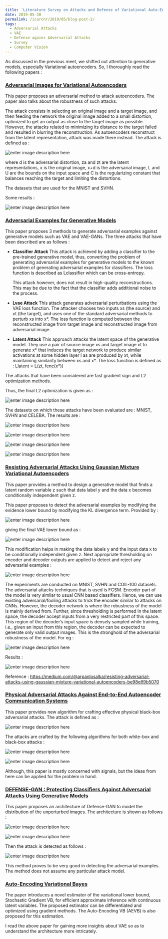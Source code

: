 ```yaml
---
title: 'Literature Survey on Attacks and Defense of Variational Auto-Encoders'
date: 2019-05-30
permalink: /icarcnr/2019/05/blog-post-2/
tags:
  - Adversarial Attacks
  - VAE
  - Defense agains Adversarial Attacks
  - Survey
  - Computer Vision
---
```

As discussed in the previous meet, we shifted out attention to generative models, especially Variational autoencoders. So, I thoroughly read the following papers :

### [Adversarial Images for Variational Autoencoders](https://arxiv.org/pdf/1612.00155.pdf)

This paper proposes an adversarial method to attack autoencoders. The paper also talks about the robustness of such attacks. 

The attack consists in selecting an original image and a target image, and then feeding the network the original image added to a small distortion, optimized to get an output as close to the target image as possible. However, the attacks related to minimizing its distance to the target failed and resulted in blurring the reconstruction. As autoencoders reconstruct from the latent representation, attack was made there instead. The attack is defined as :



![enter image description here](https://lh3.googleusercontent.com/k2_k2f50c6sd2wXSRK5Dl9v9gJPnO5bifAznv7SFXiCkpFTH_wKYMG-Tbf8RePDjA1jVA1sGEXWkEw)
	


where d is the adversarial distortion, za and zt are the latent representations, x is the original image, x+d is the adversarial image, L and U are the bounds on the input space and C is the regularizing constant that balances reaching the target and limiting the distortions. 

The datasets that are used for the MNIST and SVHN. 

Some results :



![enter image description here](https://lh3.googleusercontent.com/71ClrUewyI3JfISsEeVO50rTesko1YpRgNeh2hewTyYiu7sKy579nsgdsFQGjtlzT-LvQXd6n9jRZQ)


### [Adversarial Examples for Generative Models](https://arxiv.org/pdf/1702.06832.pdf)

This paper proposes 3 methods to generate adversarial examples against generative models such as VAE and VAE-GANs. The three attacks that have been described are as follows :

 - **Classifier Attack**
 This attack is achieved by adding a classifier to the pre-trained generative model, thus, converting the problem of generating adversarial examples for generative models to the known problem of generating adversarial examples for classifiers. The loss function is described as Lclassifier which can be cross-entropy.

	This attack however, does not result in high-quality reconstructions. This may be due to the fact that the classifier adds additional noise to the process.

- **Lvae Attack**
  This attack generates adversarial perturbations using the VAE loss function. The attacker chooses two inputs xs (the source) and xt (the target), and uses one of the standard adversarial methods to perturb xs into x*. The loss function is computed between the reconstructed image from target image and reconstructed image from adversarial image. 

- **Latent Attack**
   This approach attacks the latent space of the generative model. They use a pair of source image xs and target image xt to generate x* that induces the target network to produce similar activations at some hidden layer l as are produced by xt, while maintaining similarity between xs and x*. The loss function is defined as :
   Llatent = L(zt, fenc(x*))

The attacks that have been considered are fast gradient sign and L2 optimization methods.

Thus, the final L2 optimization is given as :




![enter image description here](https://lh3.googleusercontent.com/uZ6LAbqULCsE0rqNo53_DbYRDiyFpdCgzFz2K9e094Ddry6gfLKhZgH9YKvD4WQyJK6XBEtdt6hBMQ)



The datasets on which these attacks have been evaluated are : MNIST, SVHN and CELEBA. 
The results are : 



![enter image description here](https://lh3.googleusercontent.com/lRSGdi23aqhUVbkzcViUv7CBNcDc_rqtrsiwiPEjio-MndxtCrEaGjfqajo_3Du2ePnBhzJ6PESZqw)



![enter image description here](https://lh3.googleusercontent.com/J5Z79dHXbLWlEoXKxJivNu5kpad5ubFtZwRKVzX70XwyFg5CE50M-T0OK_at6BSnj7THUa72GUp3YQ)



![enter image description here](https://lh3.googleusercontent.com/cJkWu73DglbXATaeZn3wW5ki49eC2s_nR8RSN3zXmo2bWe33eMV9O1YHHJfboKwELS8uHShOe0j90A)



![enter image description here](https://lh3.googleusercontent.com/UenqkIOfdyX4XCXYwn0oUxVASM_7uEnbZpZofa5Q-xov-TkJhYUQSoJflKZgyqW3ZrIjLiu1QNwMuA)


### [Resisting Adversarial Attacks Using Gaussian Mixture Variational Autoencoders](https://arxiv.org/pdf/1806.00081.pdf)
This paper provides a method to design a generative model that finds a latent random variable z  such that data label y and the data x becomes conditionally independent given z. 

This paper proposes to detect the adversarial examples by modifying the evidence lower bound by modifying the KL divergence term. Provided by :



![enter image description here](https://lh3.googleusercontent.com/B_TH3rRgIOr-4XT6rf25EfAWAGO5SQyNXJrANDe8VdPPBwBhAGYxXQ2t1vKoAOEiedAz-SzpGUlnOg)


giving the final VAE lower bound as :



![enter image description here](https://lh3.googleusercontent.com/8nbE7s25kNwkeVnxTgJLRor6p3bGy99s1Qe98gURtoLRK3b4tPrExQbFfXN1IQH8RP6i2Iiv7gAdjA)


This modification helps in making the data labels y and the input data x to be conditionally independent given z. Next appropriate thresholding on encoder and decoder outputs are applied to detect and reject any adversarial examples :



![enter image description here](https://lh3.googleusercontent.com/vFktsZNRWNi0d-A1kOeUaB5TdmXdJh9B5ShE2gM0QaFBaRJut-8O0PxPCH1K_G4xNJSDOfGjIbgecQ)


The experiments are conducted on MNIST, SVHN and COIL-100 datasets. The adversarial attacks techniques that is used is FGSM. Encoder part of the model is very similar to usual CNN based classifiers. Hence, we can use existing adversarial/fooling attacks to trick the encoder similar to attacks on CNNs. However, the decoder network is where the robustness of the model is mainly derived from. Further, since  thresholding is performed in the latent space, the decoder accept inputs from a very restricted part of this space. This region of the decoder’s input space is densely sampled while training, i.e., given an input from this region, the decoder can be expected to generate only valid output images. This is the stronghold of the adversarial robustness of the model. 
For eg :




![enter image description here](https://lh3.googleusercontent.com/pnnsVL_D_x9IqywHM5n9Z_kyd9snK7_P_ql8eHhKOP0elyWl1gO_Z3t33x3-QzR9SWaMj4ZW5VSxGw)


Results :



![enter image description here](https://lh3.googleusercontent.com/AGgs7M2PK1JwFLKdPZnDcYWd34E1OfoEY0i1tvoYPg_t7hiX_1Ldg3gkt5GbitBFEzs6npifgHrOkg)

Reference : 
https://medium.com/@arpanlosalka/resisting-adversarial-attacks-using-gaussian-mixture-variational-autoencoders-be98e69b5070

### [Physical Adversarial Attacks Against End-to-End Autoencoder Communication Systems](https://arxiv.org/pdf/1902.08391.pdf)

This paper provides new algorithm for crafting effective physical black-box adversarial attacks. The attack is defined as :



![enter image description here](https://lh3.googleusercontent.com/_uJNo3SwgFxa6hBlVlLsaMBiQoXMR4o-GCNifn_z6vaGQpa1UGcgJgvckpRMLGKKzNQaTyueVm5r9A)


The attacks are crafted by the following algorithms for both white-box and black-box attacks :




![enter image description here](https://lh3.googleusercontent.com/tRqAUDKMijnGLPQndP65sqHMJKpqxYMINdC-Tx8m31U915AA1y6KvDKh3tMraiJOoegIoMqFKYwJ6A)



![enter image description here](https://lh3.googleusercontent.com/zhrb5zMTjuZ5t2T4Kaa41kgHw90r_BSrHi4qNBNA52F_JnC7wEO5viXWrZNR2ZIUABQDVKud1IWH_A)


Although, this paper is mostly concerned with signals, but the ideas from here can be applied for the problem in hand.

### [DEFENSE-GAN : Protecting Classifiers Against Adversarial  Attacks Using Generative Models](https://arxiv.org/pdf/1805.06605.pdf)
This paper proposes an architecture of Defense-GAN to model the distribution of the unperturbed images. The architecture is shown as follows : 



![enter image description here](https://lh3.googleusercontent.com/BLgLt9lAsTm_lhAdLdSW5fc_IMbyUchqeo3sUnjvRru4DSY7SUZviJ_9W2xab1qINL5SkFjaXN_KDQ)

![enter image description here](https://lh3.googleusercontent.com/DfxmKDKwYjYAsrXxV8s7YCxCcZSRs-q6OjowKYj0p4mEY4Fi-zVkgbGvwBLhseKWmzU72LrgHcwkcw)


Then the attack is detected as follows :



![enter image description here](https://lh3.googleusercontent.com/2zGp9s9d83QdxR9E45luqi6acxm6F-UPT7Fi_Obb-CowNWYbBoU88Dlcje4Jv19nj_7oklvXZnbW6A)



This method proves to be very good in detecting the adversarial examples. The method does not assume any particular attack model.

### [Auto-Encoding Variational Bayes](https://arxiv.org/pdf/1312.6114.pdf)
The paper introduces a novel estimator of the variational lower bound, Stochastic Gradient VB, for efficient approximate inference with continuous latent variables. The proposed estimator can be differentiated and optimized using gradient methods. The Auto-Encoding VB (AEVB) is also proposed for this estimation. 

I read the above paper for gaining more insights about VAE so as to understand the architecture more intricately.





